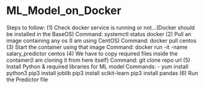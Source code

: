 # ML_Model_on_Docker



Steps to follow:
(1) Check docker service is running or not...(Docker should be installed in the BaseOS)
    Command: systemctl status docker 
(2) Pull an image containing any os (I am using CentOS)
    Command: docker pull centos
(3) Start the container using that image
    Command: docker run -it -name salary_predictor centos
(4) We have to copy required files inside the container(I am cloning it from here itself)
    Command: git clone  repo url
(5) Install Python & required libraries for ML model
    Commands: - yum install python3
                pip3 install joblib
                pip3 install scikit-learn
                pip3 install pandas
(6) Run the Predictor file
